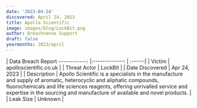 ```yaml
---
date: '2023-04-24'
discovered: April 24, 2023
title: Apollo Scientific
image: images/blog/LockBit.png
author: Breachsense Support
draft: false
yearmonths: 2023/april
---
```



| Data Breach Report
------------:     |:-------------:    | :-----:|
| Victim      | apolloscientific.co.uk      | 
| Threat Actor      | LockBit      | 
| Date Discovered      | Apr 24, 2023      | 
| Description      | Apollo Scientific is a specialists in the manufacture and supply of aromatic, heterocyclic and aliphatic compounds, fluorochemicals and life sciences reagents, offering unrivalled service and expertise in the sourcing and manufacture of available and novel products.      | 
| Leak Size      | Unknown      | 

